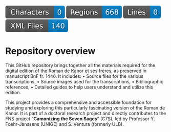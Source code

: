 ![characters badge](badges/characters.svg) ![regions badge](badges/regions.svg) ![lines badge](badges/lines.svg) ![files badge](badges/files.svg) 

# Repository overview

This GitHub repository brings together all the materials required for the digital edition of the Roman de Kanor et ses frères, as preserved in manuscript BnF fr. 1446. It includes:
	•	Source files for the various transcriptions,
	•	Source images used for the transcriptions,
	•	Bibliographic references,
	•	Detailed guides to help users understand and utilize this edition.
 
This project provides a comprehensive and accessible foundation for studying and exploring this particularly fascinating version of the Roman de Kanor. It is part of a doctoral research project and directly contributes to the FNS project “**Camonizing the Seven Sages**” (C7S), led by Professor Y. Foehr-Janssens (UNIGE) and S. Ventura (formerly ULB).
